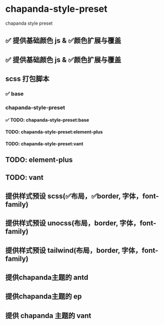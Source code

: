 # chapanda-style-preset
chapanda style preset

## ✅ 提供基础颜色 js & ✅颜色扩展与覆盖
## ✅ 提供基础颜色 js & ✅颜色扩展与覆盖

## scss 打包脚本
### ✅ base
###  chapanda-style-preset
#### ✅ TODO: chapanda-style-preset:base
#### TODO: chapanda-style-preset:element-plus
#### TODO: chapanda-style-preset:vant
## TODO: element-plus
## TODO: vant


## 提供样式预设 scss(✅布局，✅border, 字体，font-family)
## 提供样式预设 unocss(布局，border, 字体，font-family)
## 提供样式预设 tailwind(布局，border, 字体，font-family)

## 提供chapanda主题的 antd

## 提供chapanda主题的 ep
## 提供 chapanda 主题的 vant
